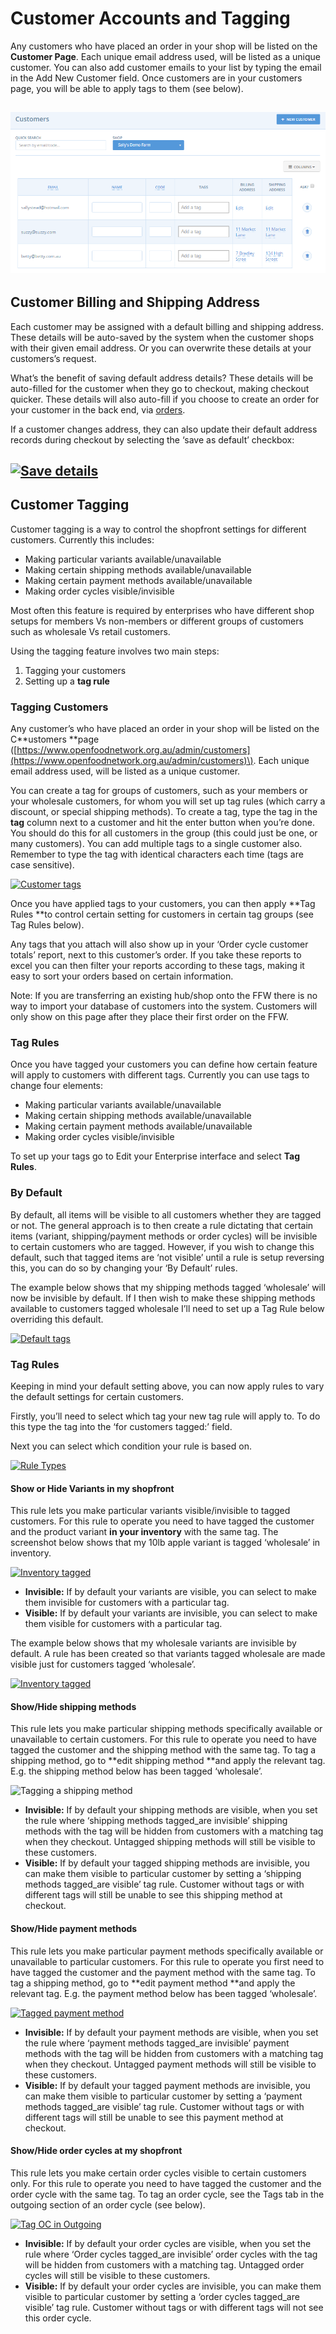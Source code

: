# Customer Accounts and Tagging

Any customers who have placed an order in your shop will be listed on the **Customer Page**. Each unique email address used, will be listed as a unique customer. You can also add customer emails to your list by typing the email in the Add New Customer field. Once customers are in your customers page, you will be able to apply tags to them  \(see below\).

## [](https://openfoodnetwork.org/wp-content/uploads/2015/10/customers.png)![](/assets/43-CustomerAccounts-1-customers_old.png)

## Customer Billing and Shipping Address

Each customer may be assigned with a default billing and shipping address. These details will be auto-saved by the system when the customer shops with their given email address. Or you can overwrite these details at your customers’s request.

What’s the benefit of saving default address details? These details will be auto-filled for the customer when they go to checkout, making checkout quicker. These details will also auto-fill if you choose to create an order for your customer in the back end, via [orders](/hubs-set-up-guide.md).

If a customer changes address, they can also update their default address records during checkout by selecting the ‘save as default’ checkbox:

## [![](https://openfoodnetwork.org/wp-content/uploads/2015/10/save.png "Save details")](https://openfoodnetwork.org/wp-content/uploads/2015/10/save.png)

## 

## Customer Tagging

Customer tagging is a way to control the shopfront settings for different customers. Currently this includes:

* Making particular variants available/unavailable
* Making certain shipping methods available/unavailable
* Making certain payment methods available/unavailable
* Making order cycles visible/invisible

Most often this feature is required by enterprises who have different shop setups for members Vs non-members or different groups of customers such as wholesale Vs retail customers.

Using the tagging feature involves two main steps:

1. Tagging your customers
2. Setting up a **tag rule**

### Tagging Customers

Any customer’s who have placed an order in your shop will be listed on the C**ustomers **page \([https://www.openfoodnetwork.org.au/admin/customers](https://www.openfoodnetwork.org.au/admin/customers)\). Each unique email address used, will be listed as a unique customer.

You can create a tag for groups of customers, such as your members or your wholesale customers, for whom you will set up tag rules \(which carry a discount, or special shipping methods\). To create a tag, type the tag in the **tag** column next to a customer and hit the enter button when you’re done. You should do this for all customers in the group \(this could just be one, or many customers\). You can add multiple tags to a single customer also. Remember to type the tag with identical characters each time \(tags are case sensitive\).

[![](https://openfoodnetwork.org/wp-content/uploads/2015/10/Customer-taggs.png "Customer tags")](https://openfoodnetwork.org/wp-content/uploads/2015/10/Customer-taggs.png)

Once you have applied tags to your customers, you can then apply **Tag Rules **to control certain setting for customers in certain tag groups \(see Tag Rules below\).

Any tags that you attach will also show up in your ‘Order cycle customer totals’ report, next to this customer’s order. If you take these reports to excel you can then filter your reports according to these tags, making it easy to sort your orders based on certain information.

Note: If you are transferring an existing hub/shop onto the FFW there is no way to import your database of customers into the system. Customers will only show on this page after they place their first order on the FFW.

### Tag Rules

Once you have tagged your customers you can define how certain feature will apply to customers with different tags. Currently you can use tags to change four elements:

* Making particular variants available/unavailable
* Making certain shipping methods available/unavailable
* Making certain payment methods available/unavailable
* Making order cycles visible/invisible

To set up your tags go to Edit your Enterprise interface and select **Tag Rules**.

### By Default

By default, all items will be visible to all customers whether they are tagged or not. The general approach is to then create a rule dictating that certain items \(variant, shipping/payment methods or order cycles\) will be invisible to certain customers who are tagged. However, if you wish to change this default, such that tagged items are ‘not visible’ until a rule is setup reversing this, you can do so by changing your ‘By Default’ rules.

The example below shows that my shipping methods tagged ‘wholesale’ will now be invisible by default. If I then wish to make these shipping methods available to customers tagged wholesale I’ll need to set up a Tag Rule below overriding this default.

[![](https://openfoodnetwork.org/wp-content/uploads/2015/10/Default-tags.png "Default tags")](https://openfoodnetwork.org/wp-content/uploads/2015/10/Default-tags.png)

### Tag Rules

Keeping in mind your default setting above, you can now apply rules to vary the default settings for certain customers.

Firstly, you’ll need to select which tag your new tag rule will apply to. To do this type the tag into the ‘for customers tagged:’ field.

Next you can select which condition your rule is based on.

[![](https://openfoodnetwork.org/wp-content/uploads/2015/10/Rule-Typess.png "Rule Types")](https://openfoodnetwork.org/wp-content/uploads/2015/10/Rule-Typess.png)

#### **Show or Hide Variants in my shopfront**

This rule lets you make particular variants visible/invisible to tagged customers. For this rule to operate you need to have tagged the customer and the product variant **in your inventory** with the same tag. The screenshot below shows that my 10lb apple variant is tagged ‘wholesale’ in inventory.

[![](https://openfoodnetwork.org/wp-content/uploads/2015/10/Inventory-tagged.png "Inventory tagged")](https://openfoodnetwork.org/wp-content/uploads/2015/10/Inventory-tagged.png)

* **Invisible:**
   If by default your variants are visible, you can select to make them invisible for customers with a particular tag.
* **Visible:**
   If by default your variants are invisible, you can select to make them visible for customers with a particular tag.

The example below shows that my wholesale variants are invisible by default. A rule has been created so that variants tagged wholesale are made visible just for customers tagged ‘wholesale’.

[![](https://openfoodnetwork.org/wp-content/uploads/2015/10/Inventory-taggedd.png "Inventory tagged")](https://openfoodnetwork.org/wp-content/uploads/2015/10/Inventory-taggedd.png)

#### **Show/Hide shipping methods**

This rule lets you make particular shipping methods specifically available or unavailable to certain customers. For this rule to operate you need to have tagged the customer and the shipping method with the same tag. To tag a shipping method, go to **edit shipping method **and apply the relevant tag. E.g. the shipping method below has been tagged ‘wholesale’.

![](https://openfoodnetwork.org/wp-content/uploads/2015/10/Tagging-a-shipping-method.png "Tagging a shipping method")

* **Invisible:**
   If by default your shipping methods are visible, when you set the rule where ‘shipping methods tagged\_are invisible’ shipping methods with the tag will be hidden from customers with a matching tag when they checkout. Untagged shipping methods will still be visible to these customers.
* **Visible:**
  If by default your tagged shipping methods are invisible, you can make them visible to particular customer by setting a ‘shipping methods tagged\_are visible’ tag rule.  Customer without tags or with different tags will still be unable to see this shipping method at checkout.

#### **Show/Hide payment methods**

This rule lets you make particular payment methods specifically available or unavailable to particular customers. For this rule to operate you first need to have tagged the customer and the payment method with the same tag. To tag a shipping method, go to **edit payment method **and apply the relevant tag. E.g. the payment method below has been tagged ‘wholesale’.

[![](https://openfoodnetwork.org/wp-content/uploads/2015/10/Tagged-payment.png "Tagged payment method")](https://openfoodnetwork.org/wp-content/uploads/2015/10/Tagged-payment.png)

* **Invisible:**
   If by default your payment methods are visible, when you set the rule where ‘payment methods tagged\_are invisible’ payment methods with the tag will be hidden from customers with a matching tag when they checkout. Untagged payment methods will still be visible to these customers.
* **Visible:**
  If by default your tagged payment methods are invisible, you can make them visible to particular customer by setting a ‘payment methods tagged\_are visible’ tag rule.  Customer without tags or with different tags will still be unable to see this payment method at checkout.

#### **Show/Hide order cycles at my shopfront**

This rule lets you make certain order cycles visible to certain customers only. For this rule to operate you need to have tagged the customer and the order cycle with the same tag. To tag an order cycle, see the Tags tab in the outgoing section of an order cycle \(see below\).

[![](https://openfoodnetwork.org/wp-content/uploads/2015/10/Outgoing.png "Tag OC in Outgoing")](https://openfoodnetwork.org/wp-content/uploads/2015/10/Outgoing.png)

* **Invisible:**
   If by default your order cycles are visible, when you set the rule where ‘Order cycles tagged\_are invisible’ order cycles with the tag will be hidden from customers with a matching tag. Untagged order cycles will still be visible to these customers.
* **Visible:**
  If by default your order cycles are invisible, you can make them visible to particular customer by setting a ‘order cycles tagged\_are visible’ tag rule.  Customer without tags or with different tags will not see this order cycle.



